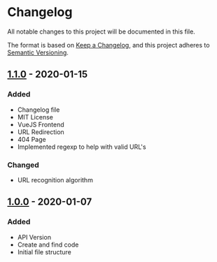 # Changelog

All notable changes to this project will be documented in this file.

The format is based on [Keep a Changelog](https://keepachangelog.com/en/1.0.0/),
and this project adheres to [Semantic Versioning](https://semver.org/spec/v2.0.0.html).


## [1.1.0] - 2020-01-15

### Added

 - Changelog file
 - MIT License
 - VueJS Frontend
 - URL Redirection
 - 404 Page
 - Implemented regexp to help with valid URL's

### Changed


 - URL recognition algorithm

## [1.0.0] - 2020-01-07

### Added

 - API Version
 - Create and find code
 - Initial file structure

[1.1.0]: https://github.com/garaekz/goshort/compare/v1.0...v1.1.0
[1.0.0]: https://github.com/garaekz/goshort/releases/tag/v1.0
